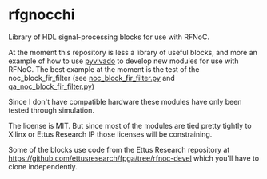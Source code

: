 # rfgnocchi

Library of HDL signal-processing blocks for use with RFNoC.

At the moment this repository is less a library of useful blocks, and more an example of
how to use [pyvivado](https://github.com/benreynwar/pyvivado) to develop new modules for
use with RFNoC.
The best example at the moment is the test of the noc_block_fir_filter (see
[noc_block_fir_filter.py](ettus/rfnoc/noc_block_fir_filter.py) and [qa_noc_block_fir_filter.py](ettus/rfnoc/qa_noc_block_fir_filter.py))

Since I don't have compatible hardware these modules have only been tested through simulation.

The license is MIT.
But since most of the modules are tied pretty tightly to Xilinx or Ettus Research IP those
licenses will be constraining.

Some of the blocks use code from the Ettus Research repository at https://github.com/ettusresearch/fpga/tree/rfnoc-devel which you'll have to clone independently.
